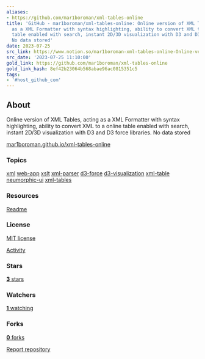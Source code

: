 ```yaml
---
aliases:
- https://github.com/mar1boroman/xml-tables-online
title: 'GitHub - mar1boroman/xml-tables-online: Online version of XML Tables, acting
  as a XML Formatter with syntax highlighting, ability to convert XML to a online
  table enabled with search, instant 2D/3D visualization with D3 and D3 force libraries.
  No data stored'
date: 2023-07-25
src_link: https://www.notion.so/mar1boroman-xml-tables-online-Online-version-of-XML-Tables-acting-as-a-XML-Formatter-with-syntax-h-27f1a3b7adb84a878b658b815aff641a
src_date: '2023-07-25 11:10:00'
gold_link: https://github.com/mar1boroman/xml-tables-online
gold_link_hash: 8ef42b23064b568abae96ac0815351c5
tags:
- '#host_github_com'
---
```



About
-----



 Online version of XML Tables, acting as a XML Formatter with syntax highlighting, ability to convert XML to a online table enabled with search, instant 2D/3D visualization with D3 and D3 force libraries. No data stored
 







[mar1boroman.github.io/xml-tables-online](https://mar1boroman.github.io/xml-tables-online "https://mar1boroman.github.io/xml-tables-online")


### Topics




[xml](/topics/xml "Topic: xml")
[web-app](/topics/web-app "Topic: web-app")
[xslt](/topics/xslt "Topic: xslt")
[xml-parser](/topics/xml-parser "Topic: xml-parser")
[d3-force](/topics/d3-force "Topic: d3-force")
[d3-visualization](/topics/d3-visualization "Topic: d3-visualization")
[xml-table](/topics/xml-table "Topic: xml-table")
[neumorphic-ui](/topics/neumorphic-ui "Topic: neumorphic-ui")
[xml-tables](/topics/xml-tables "Topic: xml-tables")


### Resources



[Readme](#readme-ov-file) 
### License



[MIT license](#MIT-1-ov-file) 




[Activity](/mar1boroman/xml-tables-online/activity) 
### Stars



[**3**
 stars](/mar1boroman/xml-tables-online/stargazers) 
### Watchers



[**1**
 watching](/mar1boroman/xml-tables-online/watchers) 
### Forks



[**0**
 forks](/mar1boroman/xml-tables-online/forks) 

[Report repository](/contact/report-content?content_url=https%3A%2F%2Fgithub.com%2Fmar1boroman%2Fxml-tables-online&report=mar1boroman+%28user%29)